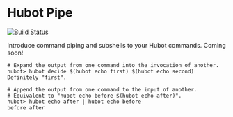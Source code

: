 # Hubot Pipe

[![Build Status](https://travis-ci.org/smashwilson/hubot-pipe.svg?branch=master)](https://travis-ci.org/smashwilson/hubot-pipe)

Introduce command piping and subshells to your Hubot commands. Coming soon!

```
# Expand the output from one command into the invocation of another.
hubot> hubot decide $(hubot echo first) $(hubot echo second)
Definitely "first".

# Append the output from one command to the input of another.
# Equivalent to "hubot echo before $(hubot echo after)".
hubot> hubot echo after | hubot echo before
before after
```
